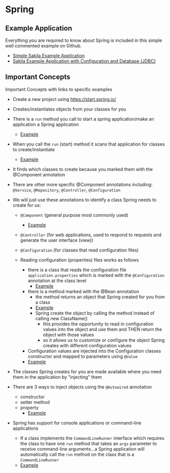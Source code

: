 # Spring

## Example Application

Everything you are required to know about Spring is included in this simple well commented example on Github.

- [Simple Sakila Example Application](https://github.com/erics273/SpringBootSakila/tree/main/src/main/java/com/pluralsight)
- [Sakila Example Application with Configuration and Database (JDBC)](https://github.com/erics273/SpringBootSakila/tree/main/src/main/java/com/pluralsight)

## Important Concepts

Important Concepts with links to specific examples

- Create a new project using https://start.spring.io/
- Creates/instantiates objects from your classes for you
- There is a `run` method you call to start a spring application/make an application a Spring application
  - [Example](https://github.com/erics273/SpringBootSakila/blob/main/src/main/java/com/pluralsight/MainProgram.java#L22)
- When you call the `run` (start) method it scans that application for classes to create/instantiate
  - [Example](https://github.com/erics273/SpringBootSakila/blob/main/src/main/java/com/pluralsight/dao/SimpleFilmDao.java#L12)
- It finds which classes to create because you marked them with the @Component annotation
- There are other more specific @Component annotations including: `@Service`, `@Repository`, `@Controller`, `@Configuration`
- We will just use these annotations to identify a class Spring needs to create for us:

  - `@Component` (general purpose most commonly used)
    - [Example](https://github.com/erics273/SpringBootSakila/blob/main/src/main/java/com/pluralsight/dao/SimpleFilmDao.java#L12)
  - `@Controller` (for web applications, used to respond to requests and generate the user interface (view))
  - `@Configuration` (for classes that read configuration files)

  - Reading configuration (properties) files works as follows
    - there is a class that reads the configuration file `application.properties` which is marked with the `@Configuration` annotation at the class level
      - [Example](https://github.com/erics273/SpringBootSakila/blob/withDB/src/main/java/com/pluralsight/config/DatabaseConfig.java#L13)
    - there is a method marked with the @Bean annotation
      - the method returns an object that Spring created for you from a class
      - [Example](https://github.com/erics273/SpringBootSakila/blob/withDB/src/main/java/com/pluralsight/config/DatabaseConfig.java#L21)
      - Spring create the object by calling the method instead of calling new ClassName()
        - this provides the opportunity to read in configuration values into the object and use them and THEN return the object with those values
        - so it allows us to customize or configure the object Spring creates with different configuration values
    - Configuration values are injected into the Configuration classes constructor and mapped to parameters using `@Value`
    - [Example](https://github.com/erics273/SpringBootSakila/blob/withDB/src/main/java/com/pluralsight/config/DatabaseConfig.java#L28)

- The classes Spring creates for you are made available where you need them in the application by "injecting" them
- There are 3 ways to inject objects using the `@Autowired` annotation
  - constructor
  - setter method
  - property
    - [Example](https://github.com/erics273/SpringBootSakila/blob/main/src/main/java/com/pluralsight/FilmApp.java#L22)
- Spring has support for console applications or command-line applications
  - If a class implements the `CommandLineRunner` interface which requires the class to have one `run` method that takes an `args` parameter to receive command-line arguments...a Spring application will automatically call the `run` method on the class that is a `CommandLineRunner`
  - [Example](https://github.com/erics273/SpringBootSakila/blob/main/src/main/java/com/pluralsight/FilmApp.java#L17)
